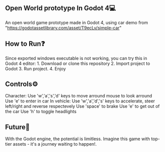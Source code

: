 ## Open World prototype In Godot 4💻
An open world game prototype made in Godot 4,
using car demo from "https://godotassetlibrary.com/asset/T9ecLv/simple-car"

## How to Run❓
Since exported windows executable is not working, you can try this in Godot 4 editor:
    1. Download or clone this repository
    2. Import project to Godot
    3. Run project.
    4. Enjoy
## Controls⚙️
Character:
    Use 'w','a','s','d' keys to move arround mouse to look arround
    Use 'e' to enter in car
In vehicle:
    Use 'w','a','d','s' keys to accelerate, steer left/right and reverse respectevely
    Use 'space' to brake
    Use 'e' to get out of the car
    Use 'h' to toggle headlights
## Future🚀
With the Godot engine, the potential is limitless. 
Imagine this game with top-tier assets - it's a journey waiting to happen!.